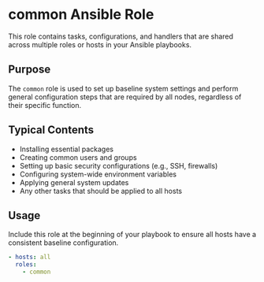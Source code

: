 # common Ansible Role

This role contains tasks, configurations, and handlers that are shared across multiple roles or hosts in your Ansible playbooks.

## Purpose
The `common` role is used to set up baseline system settings and perform general configuration steps that are required by all nodes, regardless of their specific function.

## Typical Contents
- Installing essential packages
- Creating common users and groups
- Setting up basic security configurations (e.g., SSH, firewalls)
- Configuring system-wide environment variables
- Applying general system updates
- Any other tasks that should be applied to all hosts

## Usage
Include this role at the beginning of your playbook to ensure all hosts have a consistent baseline configuration.

```yaml
- hosts: all
  roles:
    - common
```
